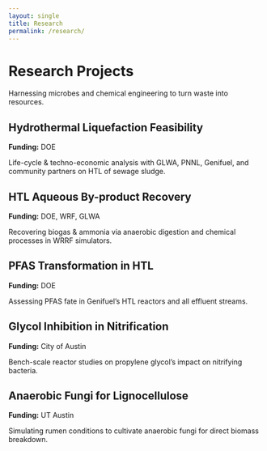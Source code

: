 ```yaml
---
layout: single
title: Research
permalink: /research/
---
```


<div class="page__header">
  <h1>Research Projects</h1>
  <p>Harnessing microbes and chemical engineering to turn waste into resources.</p>
</div>

<div class="projects-grid">

  <div class="project-card">
    <h2>Hydrothermal Liquefaction Feasibility</h2>
    <p><strong>Funding:</strong> DOE</p>
    <p>Life-cycle & techno-economic analysis with GLWA, PNNL, Genifuel, and community partners on HTL of sewage sludge.</p>
  </div>

  <div class="project-card">
    <h2>HTL Aqueous By-product Recovery</h2>
    <p><strong>Funding:</strong> DOE, WRF, GLWA</p>
    <p>Recovering biogas & ammonia via anaerobic digestion and chemical processes in WRRF simulators.</p>
  </div>

  <div class="project-card">
    <h2>PFAS Transformation in HTL</h2>
    <p><strong>Funding:</strong> DOE</p>
    <p>Assessing PFAS fate in Genifuel’s HTL reactors and all effluent streams.</p>
  </div>

  <div class="project-card">
    <h2>Glycol Inhibition in Nitrification</h2>
    <p><strong>Funding:</strong> City of Austin</p>
    <p>Bench-scale reactor studies on propylene glycol’s impact on nitrifying bacteria.</p>
  </div>

  <div class="project-card">
    <h2>Anaerobic Fungi for Lignocellulose</h2>
    <p><strong>Funding:</strong> UT Austin</p>
    <p>Simulating rumen conditions to cultivate anaerobic fungi for direct biomass breakdown.</p>
  </div>

</div>
